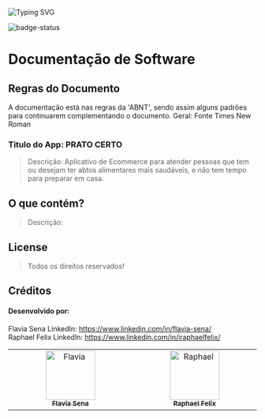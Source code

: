 ![Typing SVG](https://readme-typing-svg.herokuapp.com/?color=000000&size=40&center=true&vCenter=true&width=1000&lines=+Bem+Vindo+a+Documentação+do+App!)

![badge-status](https://img.shields.io/badge/status-Em_Desenvolvimento-green?style=for-the-badge)

# Documentação de Software


## Regras do Documento

A documentação está nas regras da 'ABNT', sendo assim alguns padrões para continuarem complementando o documento. Geral: Fonte Times New Roman

### Titulo do App: PRATO CERTO

> Descrição:
Aplicativo de Ecommerce para atender pessoas que tem ou desejam ter abtos alimentares mais saudáveis, e não tem tempo para preparar em casa.


## O que contém?

> Descrição:

## License

> Todos os direitos reservados!

## Créditos

#### Desenvolvido por: 
  Flavia Sena LinkedIn: https://www.linkedin.com/in/flavia-sena/
<br>
  Raphael Felix LinkedIn:  https://www.linkedin.com/in/iraphaelfelix/

<table>
  <tbody>
    <tr>      
      <td align="center" valign="top" width="14.28%"><a href="https://github.com/FlaviaSena"><img src="https://avatars.githubusercontent.com/u/106356705?v=4" width="100px;" alt="Flavia"/><br /><sub><b>Flavia Sena</b></sub></a><br /><a href="https://github.com/FlaviaSena/Projeto_Lean_Startup_Nivel_Tecnico" title="Code"></a></td>
       <td align="center" valign="top" width="14.28%"><a href="https://github.com/felixraphael"><img src="https://avatars.githubusercontent.com/u/106356357?v=4" width="100px;" alt="Raphael"/><br /><sub><b>Raphael Felix</b></sub></a><br /><a href="https://https://github.com/FlaviaSena/Projeto_Lean_Startup_Nivel_Tecnico" title="Code"></a></td>
  </tbody>
</table>



